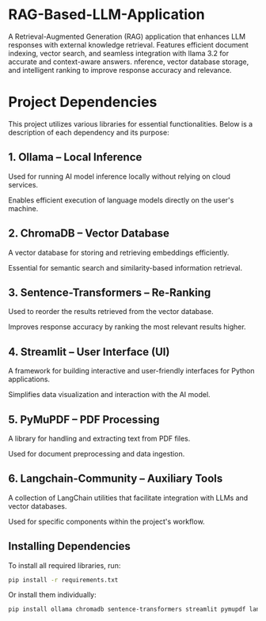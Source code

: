 # RAG-Based-LLM-Application
A Retrieval-Augmented Generation (RAG) application that enhances LLM responses with external knowledge retrieval. Features efficient document indexing, vector search, and seamless integration with llama 3.2 for accurate and context-aware answers. nference, vector database storage, and intelligent ranking to improve response accuracy and relevance.

# Project Dependencies
This project utilizes various libraries for essential functionalities. Below is a description of each dependency and its purpose:

## 1. Ollama – Local Inference
Used for running AI model inference locally without relying on cloud services.

Enables efficient execution of language models directly on the user's machine.

## 2. ChromaDB – Vector Database
A vector database for storing and retrieving embeddings efficiently.

Essential for semantic search and similarity-based information retrieval.

## 3. Sentence-Transformers – Re-Ranking
Used to reorder the results retrieved from the vector database.

Improves response accuracy by ranking the most relevant results higher.

## 4. Streamlit – User Interface (UI)
A framework for building interactive and user-friendly interfaces for Python applications.

Simplifies data visualization and interaction with the AI model.

## 5. PyMuPDF – PDF Processing
A library for handling and extracting text from PDF files.

Used for document preprocessing and data ingestion.

## 6. Langchain-Community – Auxiliary Tools
A collection of LangChain utilities that facilitate integration with LLMs and vector databases.

Used for specific components within the project's workflow.

## Installing Dependencies
To install all required libraries, run:

```bash
pip install -r requirements.txt
```
Or install them individually:
```bash
pip install ollama chromadb sentence-transformers streamlit pymupdf langchain-community
```
